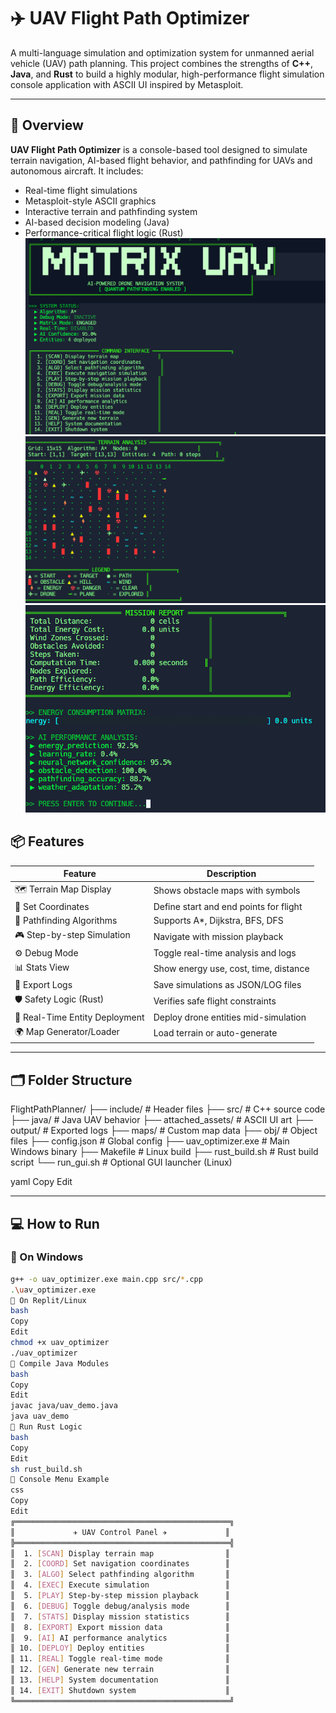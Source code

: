 # ✈️ UAV Flight Path Optimizer

A multi-language simulation and optimization system for unmanned aerial vehicle (UAV) path planning. This project combines the strengths of **C++**, **Java**, and **Rust** to build a highly modular, high-performance flight simulation console application with ASCII UI inspired by Metasploit.

---

## 🧠 Overview

**UAV Flight Path Optimizer** is a console-based tool designed to simulate terrain navigation, AI-based flight behavior, and pathfinding for UAVs and autonomous aircraft. It includes:

- Real-time flight simulations
- Metasploit-style ASCII graphics
- Interactive terrain and pathfinding system
- AI-based decision modeling (Java)
- Performance-critical flight logic (Rust)
![image alt](https://github.com/birukG09/UAV-Flight-Path-Optimizer/blob/1a5fe8a4726a51372cf93f0487de8521a5ee6187/Screenshot%202025-07-11%20191246.png)
![image alt](https://github.com/birukG09/UAV-Flight-Path-Optimizer/blob/846faf3e2e1c932c352ff56752918145aaf67ae0/Screenshot%202025-07-11%20191304.png)
![image alt](https://github.com/birukG09/UAV-Flight-Path-Optimizer/blob/a4affc8e3339f4f6e417cad9802685364fffa4d1/Screenshot%202025-07-11%20191511.png)
## 📦 Features

| Feature                          | Description |
|----------------------------------|-------------|
| 🗺️ Terrain Map Display           | Shows obstacle maps with symbols |
| 🎯 Set Coordinates                | Define start and end points for flight |
| 🧭 Pathfinding Algorithms         | Supports A*, Dijkstra, BFS, DFS |
| 🎮 Step-by-step Simulation        | Navigate with mission playback |
| ⚙️ Debug Mode                     | Toggle real-time analysis and logs |
| 📊 Stats View                    | Show energy use, cost, time, distance |
| 📁 Export Logs                    | Save simulations as JSON/LOG files |
| 🛡️ Safety Logic (Rust)           | Verifies safe flight constraints |
| 🧬 Real-Time Entity Deployment    | Deploy drone entities mid-simulation |
| 🌍 Map Generator/Loader          | Load terrain or auto-generate |

---

## 🗂️ Folder Structure

FlightPathPlanner/
├── include/ # Header files
├── src/ # C++ source code
├── java/ # Java UAV behavior
├── attached_assets/ # ASCII UI art
├── output/ # Exported logs
├── maps/ # Custom map data
├── obj/ # Object files
├── config.json # Global config
├── uav_optimizer.exe # Main Windows binary
├── Makefile # Linux build
├── rust_build.sh # Rust build script
└── run_gui.sh # Optional GUI launcher (Linux)

yaml
Copy
Edit

---

## 💻 How to Run

### 🔹 On Windows

```bash
g++ -o uav_optimizer.exe main.cpp src/*.cpp
.\uav_optimizer.exe
🔹 On Replit/Linux
bash
Copy
Edit
chmod +x uav_optimizer
./uav_optimizer
🔹 Compile Java Modules
bash
Copy
Edit
javac java/uav_demo.java
java uav_demo
🔹 Run Rust Logic
bash
Copy
Edit
sh rust_build.sh
🧮 Console Menu Example
css
Copy
Edit
╔════════════════════════════════════════════════╗
║             ✈ UAV Control Panel ✈             ║
╠════════════════════════════════════════════════╣
║  1. [SCAN] Display terrain map                ║
║  2. [COORD] Set navigation coordinates        ║
║  3. [ALGO] Select pathfinding algorithm       ║
║  4. [EXEC] Execute simulation                 ║
║  5. [PLAY] Step-by-step mission playback      ║
║  6. [DEBUG] Toggle debug/analysis mode        ║
║  7. [STATS] Display mission statistics        ║
║  8. [EXPORT] Export mission data              ║
║  9. [AI] AI performance analytics             ║
║ 10. [DEPLOY] Deploy entities                  ║
║ 11. [REAL] Toggle real-time mode              ║
║ 12. [GEN] Generate new terrain                ║
║ 13. [HELP] System documentation               ║
║ 14. [EXIT] Shutdown system                    ║
╚════════════════════════════════════════════════╝
